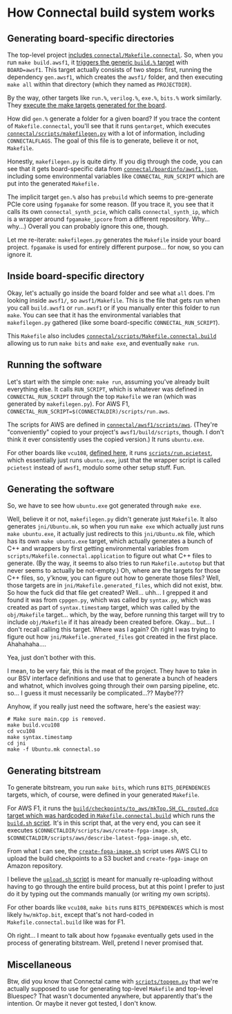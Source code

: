 # How Connectal build system works

## Generating board-specific directories

The top-level project [includes `connectal/Makefile.connectal`](https://github.com/CyanoKobalamyne/pmhw/blob/master/Makefile#L38). So, when you run `make build.awsf1`, it [triggers the generic `build.%` target](https://github.com/cambridgehackers/connectal/blob/master/Makefile.connectal#L56-L57) with `BOARD=awsf1`. This target actually consists of two steps: first, running the dependency `gen.awsf1`, which creates the `awsf1/` folder, and then executing `make all` within that directory (which they named as `PROJECTDIR`).

By the way, other targets like `run.%`, `verilog.%`, `exe.%`, `bits.%` work similarly. They [execute the make targets generated for the board](https://github.com/cambridgehackers/connectal/blob/master/Makefile.connectal#L59-L70).

How did `gen.%` generate a folder for a given board? If you trace the content of `Makefile.connectal`, you'll see that it runs `gentarget`, which executes [`connectal/scripts/makefilegen.py`](https://github.com/cambridgehackers/connectal/blob/master/scripts/makefilegen.py) with a lot of information, including `CONNECTALFLAGS`. The goal of this file is to generate, believe it or not, `Makefile`.

Honestly, `makefilegen.py` is quite dirty. If you dig through the code, you can see that it gets board-specific data from [`connectal/boardinfo/awsf1.json`](https://github.com/cambridgehackers/connectal/blob/master/boardinfo/awsf1.json#L6), including some environmental variables like `CONNECTAL_RUN_SCRIPT` which are put into the generated `Makefile.`

The implicit target `gen.%` also has `prebuild` which seems to pre-generate PCIe core using `fpgamake` for some reason. (If you trace it, you see that it calls its own `connectal_synth_pcie`, which calls `connectal_synth_ip`, which is a wrapper around `fpgamake_ipcore` from a different repository. Why... why...) Overall you can probably ignore this one, though.

Let me re-iterate: `makefilegen.py` generates the `Makefile` inside your board project. `fpgamake` is used for entirely different purpose... for now, so you can ignore it.

## Inside board-specific directory

Okay, let's actually go inside the board folder and see what `all` does. I'm looking inside `awsf1/`, so `awsf1/Makefile`. This is the file that gets run when you call `build.awsf1` or `run.awsf1` or if you manually enter this folder to run `make`. You can see that it has the environmental variables that `makefilegen.py` gathered (like some board-specific `CONNECTAL_RUN_SCRIPT`).

This `Makefile` also includes [`connectal/scripts/Makefile.connectal.build`](https://github.com/cambridgehackers/connectal/blob/master/scripts/Makefile.connectal.build) allowing us to run `make bits` and `make exe`, and eventually `make run`.

## Running the software

Let's start with the simple one: `make run`, assuming you've already built everything else. It calls `RUN_SCRIPT`, which is whatever was defined in `CONNECTAL_RUN_SCRIPT` through the top `Makefile` we ran (which was generated by `makefilegen.py`). For AWS F1, `CONNECTAL_RUN_SCRIPT=$(CONNECTALDIR)/scripts/run.aws`.

The scripts for AWS are defined in [`connectal/awsf1/scripts/aws`](https://github.com/cambridgehackers/connectal/tree/master/scripts/aws). (They're "conveniently" copied to your project's `awsf1/build/scripts`, though. I don't think it ever consistently uses the copied version.) It runs `ubuntu.exe`.

For other boards like `vcu108`, [defined here](https://github.com/cambridgehackers/connectal/blob/master/boardinfo/vcu108.json#L4), it runs [`scripts/run.pcietest`](https://github.com/cambridgehackers/connectal/blob/master/scripts/run.pcietest), which essentially just runs `ubuntu.exe`, just that the wrapper script is called `pcietest` instead of `awsf1`, modulo some other setup stuff. Fun.

## Generating the software

So, we have to see how `ubuntu.exe` got generated through `make exe`.

Well, believe it or not, `makefilegen.py` didn't generate just `Makefile`. It also generates `jni/Ubuntu.mk`, so when you run `make exe` which actually just runs `make ubuntu.exe`, it actually just redirects to this `jni/Ubuntu.mk` file, which has its own `make ubuntu.exe` target, which actually generates a bunch of C++ and wrappers by first getting environmental variables from `scripts/Makefile.connectal.application` to figure out what C++ files to generate. (By the way, it seems to also tries to run `Makefile.autotop` but that never seems to actually be not-empty.) Oh, where are the targets for those C++ files, so, y'know, you can figure out how to generate those files? Well, those targets are in `jni/Makefile.generated_files`, which did not exist, btw. So how the fuck did that file get created? Well... uhh... I grepped it and found it was from `cppgen.py`, which was called by `syntax.py`,  which was created as part of `syntax.timestamp` target, which was called by the `obj/Makefile` target... which, by the way, before running this target will try to include `obj/Makefile` if it has already been created before. Okay... but... I don't recall calling this target. Where was I again? Oh right I was trying to figure out how `jni/Makefile.gnerated_files` got created in the first place. Ahahahaha....

Yea, just don't bother with this.

I mean, to be very fair, this is the meat of the project. They have to take in our BSV interface definitions and use that to generate a bunch of headers and whatnot, which involves going through their own parsing pipeline, etc. so... I guess it must necessarily be complicated...?? Maybe???

Anyhow, if you really just need the software, here's the easiest way:
```
# Make sure main.cpp is removed.
make build.vcu108
cd vcu108
make syntax.timestamp
cd jni
make -f Ubuntu.mk connectal.so
```

## Generating bitstream

To generate bitstream, you run `make bits`, which runs `BITS_DEPENDENCES` targets, which, of course, were defined in your generated `Makefile`.

For AWS F1, it runs the [`build/checkpoints/to_aws/mkTop.SH_CL_routed.dcp` target which was hardcoded in `Makefile.connectal.build`](https://github.com/cambridgehackers/connectal/blob/f182656bfe21160b8b263f3261b041d708adafe8/scripts/Makefile.connectal.build#L421-L422) which runs the [`build.sh` script](https://github.com/cambridgehackers/connectal/blob/master/scripts/aws/build.sh). It's in this script that, at the very end, you can see it executes `$CONNECTALDIR/scripts/aws/create-fpga-image.sh`, `$CONNECTALDIR/scripts/aws/describe-latest-fpga-image.sh`, etc.

From what I can see, the [`create-fpga-image.sh`](https://github.com/cambridgehackers/connectal/blob/master/scripts/aws/create-fpga-image.sh#L27-L29) script uses AWS CLI to upload the build checkpoints to a S3 bucket and `create-fpga-image` on Amazon repository.

 I believe the [`upload.sh` script](https://github.com/cambridgehackers/connectal/blob/master/scripts/aws/upload.sh) is meant for manually re-uploading without having to go through the entire build process, but at this point I prefer to just do it by typing out the commands manually (or writing my own scripts).

For other boards like `vcu108`, `make bits` runs `BITS_DEPENDENCES` which is most likely `hw/mkTop.bit`, except that's not hard-coded in `Makefile.connectal.build` like was for F1. 

Oh right... I meant to talk about how `fpgamake` eventually gets used in the process of generating bitstream. Well, pretend I never promised that.

## Miscellaneous

Btw, did you know that Connectal came with [`scripts/topgen.py`](https://github.com/cambridgehackers/connectal/blob/master/scripts/topgen.py) that we're actually supposed to use for generating top-level `Makefile` and top-level Bluespec? That wasn't documented anywhere, but apparently that's the intention. Or maybe it never got tested, I don't know.


